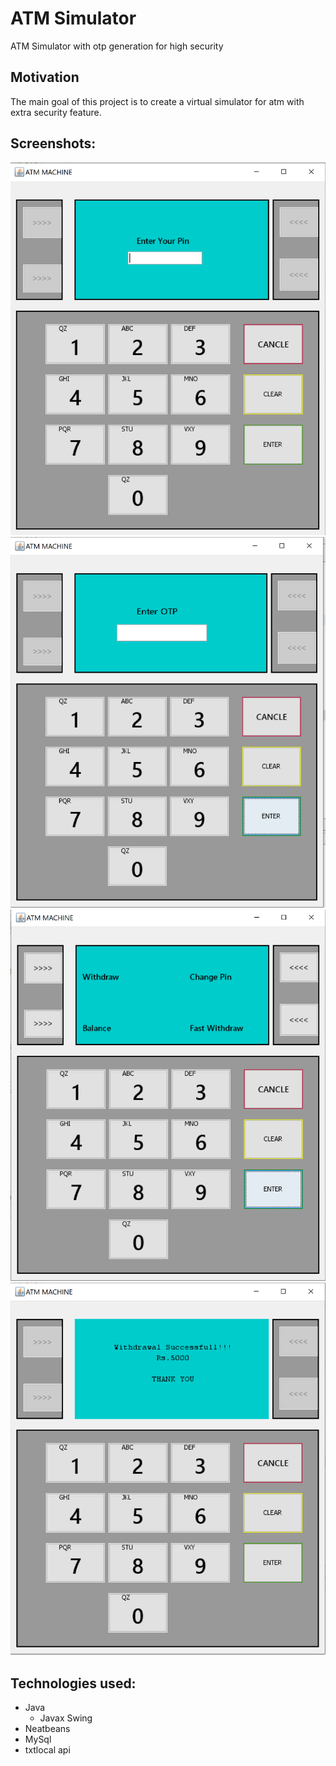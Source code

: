 # ATM Simulator
ATM Simulator with otp generation for high security

## Motivation
The main goal of this project is to create a virtual simulator for atm with extra security feature.

## Screenshots:
![1](https://github.com/ZisanAalam/ATM/blob/main/screenshots/image1.PNG?raw=true)
![2](https://github.com/ZisanAalam/ATM/blob/master/screenshots/image2.png?raw=true)
![3](https://github.com/ZisanAalam/ATM/blob/master/screenshots/image3.png?raw=true)
![4](https://github.com/ZisanAalam/ATM/blob/master/screenshots/image4.png?raw=true)


## Technologies used:
* Java 
   * Javax Swing
* Neatbeans
* MySql
* txtlocal api

